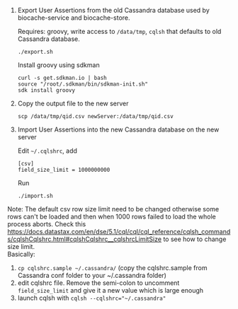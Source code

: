 1. Export User Assertions from the old Cassandra database used by biocache-service and biocache-store.

   Requires: groovy, write access to `/data/tmp`, `cqlsh` that defaults to old Cassandra database.
    ```
    ./export.sh
    ```
   
   Install groovy using sdkman

   ```aidl
   curl -s get.sdkman.io | bash
   source "/root/.sdkman/bin/sdkman-init.sh"
   sdk install groovy
   ```

2. Copy the output file to the new server
    ```
    scp /data/tmp/qid.csv newServer:/data/tmp/qid.csv
    ```

3. Import User Assertions into the new Cassandra database on the new server

   Edit `~/.cqlshrc`, add
   ```
   [csv]
   field_size_limit = 1000000000
   ```
   
   Run
    ```
   ./import.sh
   ``` 

Note: The default csv row size limit need to be changed otherwise some rows can't be loaded and then when 1000 rows failed to load the whole process aborts. Check this https://docs.datastax.com/en/dse/5.1/cql/cql/cql_reference/cqlsh_commands/cqlshCqlshrc.html#cqlshCqlshrc__cqlshrcLimitSize to see how to change size limit. <Br/>Basically:
1. `cp cqlshrc.sample ~/.cassandra/` (copy the cqlshrc.sample from Cassandra conf folder to your ~/.cassandra folder)
2. edit cqlshrc file. Remove the semi-colon to uncomment `field_size_limit` and give it a new value which is large enough
3. launch cqlsh with `cqlsh --cqlshrc="~/.cassandra"`


   
